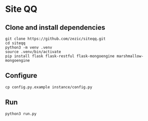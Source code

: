 # Site QQ

## Clone and install dependencies

    git clone https://github.com/zezic/siteqq.git
    cd siteqq
    python3 -m venv .venv
    source .venv/bin/activate
    pip install flask flask-restful flask-mongoengine marshmallow-mongoengine

## Configure

    cp config.py.example instance/config.py

## Run

    python3 run.py
